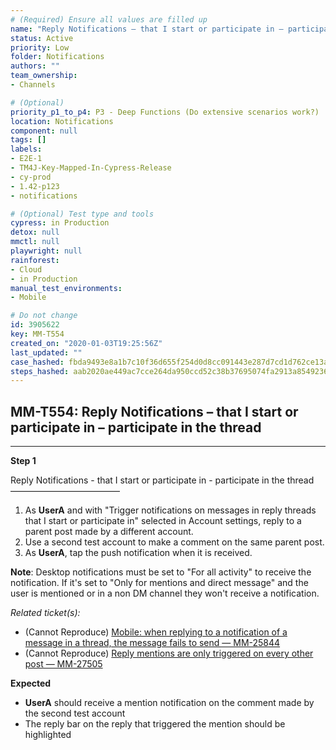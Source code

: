 ```yaml
---
# (Required) Ensure all values are filled up
name: "Reply Notifications – that I start or participate in – participate in the thread"
status: Active
priority: Low
folder: Notifications
authors: ""
team_ownership: 
- Channels

# (Optional)
priority_p1_to_p4: P3 - Deep Functions (Do extensive scenarios work?)
location: Notifications
component: null
tags: []
labels: 
- E2E-1
- TM4J-Key-Mapped-In-Cypress-Release
- cy-prod
- 1.42-p123
- notifications

# (Optional) Test type and tools
cypress: in Production
detox: null
mmctl: null
playwright: null
rainforest: 
- Cloud
- in Production
manual_test_environments: 
- Mobile

# Do not change
id: 3905622
key: MM-T554
created_on: "2020-01-03T19:25:56Z"
last_updated: ""
case_hashed: fbda9493e8a1b7c10f36d655f254d0d8cc091443e287d7cd1d762ce13acb4b24b2c0d4009d4ba4dfc2cd36f633a50601
steps_hashed: aab2020ae449ac7cce264da950ccd52c38b37695074fa2913a8549236a21a4326a80a39d8d0c9e9106ea71149640edff
---
```


<!-- (Auto-generated) Based on frontmatter's "key" and "name" -->

## MM-T554: Reply Notifications – that I start or participate in – participate in the thread

---

**Step 1**

Reply Notifications - that I start or participate in - participate in the thread\
–––––––––––––––––––––––––

1. As **UserA** and with "Trigger notifications on messages in reply threads that I start or participate in" selected in Account settings, reply to a parent post made by a different account.
2. Use a second test account to make a comment on the same parent post.
3. As **UserA**, tap the push notification when it is received.

**Note**: Desktop notifications must be set to "For all activity" to receive the notification. If it's set to "Only for mentions and direct message" and the user is mentioned or in a non DM channel they won't receive a notification.

_Related ticket(s):_

- (Cannot Reproduce) [Mobile: when replying to a notification of a message in a thread, the message fails to send — MM-25844](https://mattermost.atlassian.net/browse/MM-25844)
- (Cannot Reproduce) [Reply mentions are only triggered on every other post — MM-27505](https://mattermost.atlassian.net/browse/MM-27050)

**Expected**

- **UserA** should receive a mention notification on the comment made by the second test account
- The reply bar on the reply that triggered the mention should be highlighted
